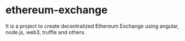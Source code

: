 # ethereum-exchange
It is a project to create decentralized Ethereum Exchange using angular, node.js, web3, truffle and others.
